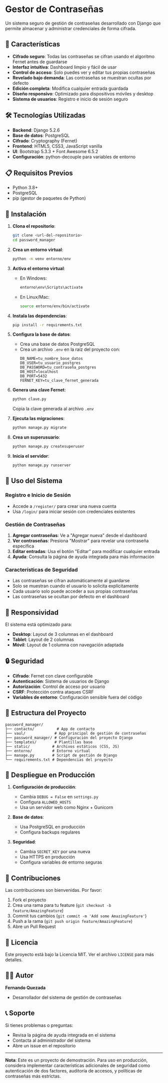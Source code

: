 # Gestor de Contraseñas

Un sistema seguro de gestión de contraseñas desarrollado con Django que permite almacenar y administrar credenciales de forma cifrada.

## 🚀 Características

- **Cifrado seguro**: Todas las contraseñas se cifran usando el algoritmo Fernet antes de guardarse
- **Interfaz intuitiva**: Dashboard limpio y fácil de usar
- **Control de acceso**: Solo puedes ver y editar tus propias contraseñas
- **Revelado bajo demanda**: Las contraseñas se muestran ocultas por defecto
- **Edición completa**: Modifica cualquier entrada guardada
- **Diseño responsivo**: Optimizado para dispositivos móviles y desktop
- **Sistema de usuarios**: Registro e inicio de sesión seguro

## 🛠️ Tecnologías Utilizadas

- **Backend**: Django 5.2.6
- **Base de datos**: PostgreSQL
- **Cifrado**: Cryptography (Fernet)
- **Frontend**: HTML5, CSS3, JavaScript vanilla
- **UI**: Bootstrap 5.3.3 + Font Awesome 6.5.2
- **Configuración**: python-decouple para variables de entorno

## 📋 Requisitos Previos

- Python 3.8+
- PostgreSQL
- pip (gestor de paquetes de Python)

## 🔧 Instalación

1. **Clona el repositorio**:
   ```bash
   git clone <url-del-repositorio>
   cd password_manager
   ```

2. **Crea un entorno virtual**:
   ```bash
   python -m venv entorno/env
   ```

3. **Activa el entorno virtual**:
   - En Windows:
     ```bash
     entorno\env\Scripts\activate
     ```
   - En Linux/Mac:
     ```bash
     source entorno/env/bin/activate
     ```

4. **Instala las dependencias**:
   ```bash
   pip install -r requirements.txt
   ```

5. **Configura la base de datos**:
   - Crea una base de datos PostgreSQL
   - Crea un archivo `.env` en la raíz del proyecto con:
     ```env
     DB_NAME=tu_nombre_base_datos
     DB_USER=tu_usuario_postgres
     DB_PASSWORD=tu_contraseña_postgres
     DB_HOST=localhost
     DB_PORT=5432
     FERNET_KEY=tu_clave_fernet_generada
     ```

6. **Genera una clave Fernet**:
   ```bash
   python clave.py
   ```
   Copia la clave generada al archivo `.env`

7. **Ejecuta las migraciones**:
   ```bash
   python manage.py migrate
   ```

8. **Crea un superusuario**:
   ```bash
   python manage.py createsuperuser
   ```

9. **Inicia el servidor**:
   ```bash
   python manage.py runserver
   ```

## 🎯 Uso del Sistema

### Registro e Inicio de Sesión
- Accede a `/register/` para crear una nueva cuenta
- Usa `/login/` para iniciar sesión con credenciales existentes

### Gestión de Contraseñas
1. **Agregar contraseñas**: Ve a "Agregar nueva" desde el dashboard
2. **Ver contraseñas**: Presiona "Mostrar" para revelar una contraseña específica
3. **Editar entradas**: Usa el botón "Editar" para modificar cualquier entrada
4. **Ayuda**: Consulta la página de ayuda integrada para más información

### Características de Seguridad
- Las contraseñas se cifran automáticamente al guardarse
- Solo se muestran cuando el usuario lo solicita explícitamente
- Cada usuario solo puede acceder a sus propias contraseñas
- Las contraseñas se ocultan por defecto en el dashboard

## 📱 Responsividad

El sistema está optimizado para:
- **Desktop**: Layout de 3 columnas en el dashboard
- **Tablet**: Layout de 2 columnas
- **Móvil**: Layout de 1 columna con navegación adaptada

## 🔒 Seguridad

- **Cifrado**: Fernet con clave configurable
- **Autenticación**: Sistema de usuarios de Django
- **Autorización**: Control de acceso por usuario
- **CSRF**: Protección contra ataques CSRF
- **Variables de entorno**: Configuración sensible fuera del código

## 📁 Estructura del Proyecto

```
password_manager/
├── contacto/          # App de contacto
├── vaul/             # App principal de gestión de contraseñas
├── password_manager/ # Configuración del proyecto Django
├── templates/        # Plantillas base
├── static/          # Archivos estáticos (CSS, JS)
├── entorno/         # Entorno virtual
├── manage.py        # Script de gestión de Django
└── requirements.txt # Dependencias del proyecto
```

## 🚀 Despliegue en Producción

1. **Configuración de producción**:
   - Cambia `DEBUG = False` en `settings.py`
   - Configura `ALLOWED_HOSTS`
   - Usa un servidor web como Nginx + Gunicorn

2. **Base de datos**:
   - Usa PostgreSQL en producción
   - Configura backups regulares

3. **Seguridad**:
   - Cambia `SECRET_KEY` por una nueva
   - Usa HTTPS en producción
   - Configura variables de entorno seguras

## 🤝 Contribuciones

Las contribuciones son bienvenidas. Por favor:
1. Fork el proyecto
2. Crea una rama para tu feature (`git checkout -b feature/AmazingFeature`)
3. Commit tus cambios (`git commit -m 'Add some AmazingFeature'`)
4. Push a la rama (`git push origin feature/AmazingFeature`)
5. Abre un Pull Request

## 📄 Licencia

Este proyecto está bajo la Licencia MIT. Ver el archivo `LICENSE` para más detalles.

## 👨‍💻 Autor

**Fernando Quezada**
- Desarrollador del sistema de gestión de contraseñas

## 📞 Soporte

Si tienes problemas o preguntas:
- Revisa la página de ayuda integrada en el sistema
- Contacta al administrador del sistema
- Abre un issue en el repositorio

---

**Nota**: Este es un proyecto de demostración. Para uso en producción, considera implementar características adicionales de seguridad como autenticación de dos factores, auditoría de accesos, y políticas de contraseñas más estrictas.